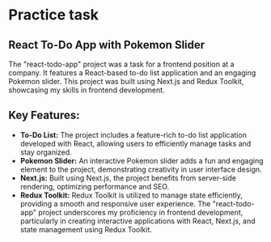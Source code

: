 # Practice task
## React To-Do App with Pokemon Slider
The "react-todo-app" project was a task for a frontend position at a company. It features a React-based to-do list application and an engaging Pokemon slider. This project was built using Next.js and Redux Toolkit, showcasing my skills in frontend development.

## Key Features:
- **To-Do List:** The project includes a feature-rich to-do list application developed with React, allowing users to efficiently manage tasks and stay organized.
- **Pokemon Slider:** An interactive Pokemon slider adds a fun and engaging element to the project, demonstrating creativity in user interface design.
- **Next.js:** Built using Next.js, the project benefits from server-side rendering, optimizing performance and SEO.
- **Redux Toolkit:** Redux Toolkit is utilized to manage state efficiently, providing a smooth and responsive user experience.
The "react-todo-app" project underscores my proficiency in frontend development, particularly in creating interactive applications with React, Next.js, and state management using Redux Toolkit.




